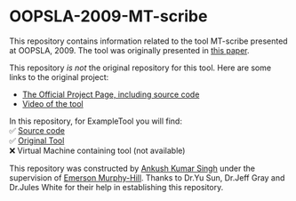# OOPSLA-2009-MT-scribe
This repository contains information related to the tool MT-scribe presented at OOPSLA, 2009. The tool was originally presented in [this paper](http://dl.acm.org/citation.cfm?doid=1639950.1640029).

This repository _is not_ the original repository for this tool. Here are some links to the original project:
* [The Official Project Page, including source code](https://cis.uab.edu/softcom/)
* [Video of the tool](https://cis.uab.edu/softcom/mtbd/)

In this repository, for ExampleTool you will find:</br>
:white_check_mark: [Source code](https://cis.uab.edu/softcom/mtbd/)</br>
:white_check_mark: [Original Tool](https://cis.uab.edu/softcom/mtbd/)</br>
:x: Virtual Machine containing tool (not available)

This repository was constructed by [Ankush Kumar Singh](https://github.com/asingh21) under the supervision of [Emerson Murphy-Hill](https://github.com/CaptainEmerson). Thanks to Dr.Yu Sun, Dr.Jeff Gray and Dr.Jules White for their help in establishing this repository.
